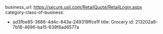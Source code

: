 business_url: https://secure.usli.com/RetailQuote/RetailLogin.aspx
category-class-of-business:
  - ad3fbe85-3686-4d4c-843a-249319ffce1f
title: Grocery
id: 213202a6-7b18-4696-ba15-639f6ad6577a
